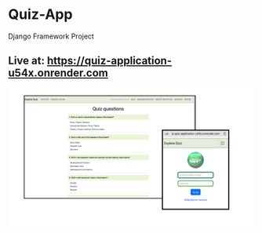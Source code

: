 # Quiz-App

Django Framework Project

## Live at: https://quiz-application-u54x.onrender.com

![alt text](<Untitled design-2.png>)
